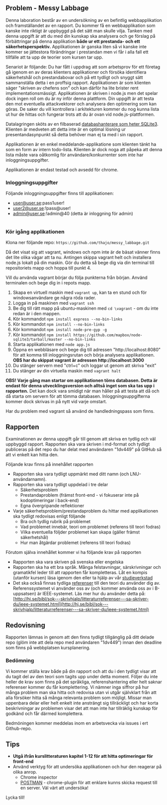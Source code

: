 ## Problem - Messy Labbage
Denna laboration består av en undersökning av en befintlig webbapplikation och framställandet av en rapport. Du kommer få en webbapplikation som kanske inte riktigt är uppbyggd på det sätt man skulle vilja. Tanken med denna uppgift är att du med din kunskap ska analysera och ge förslag på förbättringar på denna applikation **både ur ett prestanda- och ett säkerhetsperspektiv.** Applikationen är ganska liten så vi kanske inte kommer se jättestora förändringar i prestandan men vi får i alla fall ett tillfälle att ta upp de teorier som kursen tar upp.

Senariot är följande: Du har fått i uppdrag att som arbetsprov för ett företag gå igenom en av deras klienters applikationer och försöka identifiera säkerhetshål och prestandabovar och på ett tydligt och snyggt sätt sammanställa detta i en proffsig rapport. Applikationen är som klienten säger "skriven av chefens son" och kan därför ha lite brister rent implementationsmässigt. Applikationen är skriven i node.js men det spelar dock ingen roll om du är ny inför denna plattform. Din uppgift är att testa den mot eventuella attackvektorer och analysera den optimering som kan göras. De saker du vill kontrollera i arkitekturen kommer du nog kunna lista ut hur de hittas och fungerar trots att du är ovan vid node.js-plattformen.

Datalagringen sköts av en filbaserad [databashanterare som heter SQLite3](https://www.sqlite.org/). Klienten är medveten att detta inte är en optimal lösning ur presentandasynpunkt så detta behöver man ej ta med i sin rapport.

Applikationen är en enkel meddelande-applikatione som klienten tänkt ha som en form av intern todo-lista. Klienten är dock noga att påpeka att denna lista måste vara oåtkomlig för användare/konkurrenter som inte har inloggningsuppgifter.

Applikationen är endast testad och avsedd för chrome.

### Inloggningsuppgifter

Följande inloggningsuppgifter finns till applikationen:
* user@user.se:pass1user!
* user2@user.se:!pass@user!
* admin@user.se:!admin@40  (detta är inloggning för admin)
<br /><br />
### Kör igång applikationen
Klona ner följande repo: ```https://github.com/thajo/messy_labbage.git```

Då det visat sig att vagrant, windows och npm inte är de bäsat vänner finns det lite olika vägar att ta nu. Antingen skippa vagrant helt och installera node.js lokalt på din maskin. Gör du detta så bege dig via din terminal till repositoriets mapp och hoppa till punkt 4.

Vill du använda vagrant börjar du följa punkterna från början.
Använd terminalen och bege dig in i repots mapp.

1. Skapa en virtuell maskin med ```vagrant up```, kan ta en stund och för windowsanvändare ge några röda rader.
2. Logga in på maskinen med ```vagrant ssh```
3. Be dig till rätt mapp på ubuntu-maskinen med ```cd \vagrant``` - om du inte redan är i den mappen.
4. Kör kommandot ```npm install express --no-bin-links```
5. Kör kommandot ```npm install --no-bin-links```
6. Kör kommandot ```npm install node-pre-gyp -g```
7. Kör kommandot ```npm install https://github.com/mapbox/node-sqlite3/tarball/master --no-bin-links```
8. Starta applikationen med ```node app.js```
9. Öppna en webbläsare och bege dig till adressen "http://localhost:8080" för att komma till inloggningsrutan och börja analysera applikationen. **OBS har du skippat vagrant är adressen http://localhost:3000**
10. Du stänger servern med "ctrl+c" och loggar ut genom att skriva "exit"
11. Du stänger av din virtuella maskin med ```vagrant halt```

**OBS! Varje gång man startar om applikationen töms databasen. Detta är endast för denna utvecklingsversion och alltså inget som ska tas upp i rapporten.** Det kan dock vara smidigt när man håller på att testa att då och då starta om servern för att tömma databasen. Inloggningsuppgifterna kommer dock skrivas in på nytt vid varje omstart.

Har du problem med vagrant så använd de handledningspass som finns.

## Rapporten
Examinationen av denna uppgift går till genom att skriva en tydlig och väl uppbyggd rapport. Rapporten ska vara skriven i md-format och tydligt publiceras på det repo du har delat med användaren "1dv449" på GitHub så att vi enkelt kan hitta den.

Följande krav finns på innehållet rapporten

* Rapporten ska vara tydligt uppmärkt med ditt namn (och LNU-användarnamn).
* Rapporten ska vara tydligt uppdelad i tre delar
  * Säkerhetsproblem
  * Prestandaproblem (främst front-end - vi fokuserar inte på kodoptimeringar i back-end)
  * Egna övergripande reflektioner
* Varje säkerhetsproblem/prestandaproblem du hittar med applikationen ska tydligt redovisas enligt följande
  * Bra och tydlig rubrik på problemet
  * Vad problemet innebär, teori om problemet (referens till teori fodras)
  * Vilka eventuella följder problemet kan skapa (gäller främst säkerhetshål)
  * Hur man åtgärdar problemet (referens till teori fodras)

Förutom själva innehållet kommer vi ha följande krav på rapporten
* Rapporten ska vara skriven på svenska eller engelska
* Rapporten ska ha ett bra språk. Många felstavningar, särskrivningar och gramatikfel leder till att rapporten får kompletteras. Låt en kompis (utanför kursen) läsa igenom den eller ta hjälp av vår [studieverkstad](http://lnu.se/ub/studieverkstaden)
* Det ska också finnas tydliga [referenser](http://lnu.se/ub/sok-och-skrivhjalp/skriva-referenser) till den teori du använder dig av. Referenssystemet vi använder oss av (och kommer använda oss av i B-uppsatsen) är IEEE-systemet. Läs mer hur du använder detta på: [http://hj.se/bibl/sok---skrivhjalp/litteraturreferenser---sa-skriver-du/ieee-systemet.html](http://hj.se/bibl/sok---skrivhjalp/litteraturreferenser---sa-skriver-du/ieee-systemet.html)

## Redovisning
Rapporten lämnas in genom att den finns tydligt tillgänglig på ditt delade repo (glöm inte att dela repo med användaren "1dv449") innan den deadline som finns på webbplatsen kursplanering.

### Bedömning
Vi kommer ställa krav både på din rapport och att du i den tydligt visar att du tagit del av den teori som tagits upp under detta moment. Följer du inte heller de krav som finns på det språkliga, referenshantering eller helt saknar referenser kommer du får komplettering. Vi nämner inga siffror på hur många problem man ska hitta och redovisa utan vi utgår självklart från att alla försöker hitta så många relevanta problem som möjligt. Missar man uppenbara delar eller helt enkelt inte ansträngt sig tillräckligt och har korta beskrivningar av problemen visar det att man inte har tillräklig kunskap för godkänd och får därmed komplettera.

Bedmöningen kommer meddelas inom en arbetsvecka via issues i ert Github-repo.

## Tips
* **Utgå ifrån kurslitteraturen kapitel 1-12 för att hitta optimeringar för front-end**
* Använd verktyg för att undersöka applikationen och hur den reagerar på olika anrop.
  * Chrome inspector
  * [POSTMAN](https://chrome.google.com/webstore/detail/postman/fhbjgbiflinjbdggehcddcbncdddomop) - chrome-plugin för att enklare kunns skicka request till en server. Väl värt att undersöka!

Lycka till!
